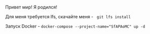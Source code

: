 Привет мир!
Я родился!

Для меня требуется lfs, скачайте меня - ``` git lfs install```

Запуск Docker - ```docker-compose --project-name="SfAPAoMC" up -d```
